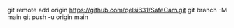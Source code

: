 git remote add origin https://github.com/qelsi631/SafeCam.git
git branch -M main
git push -u origin main
